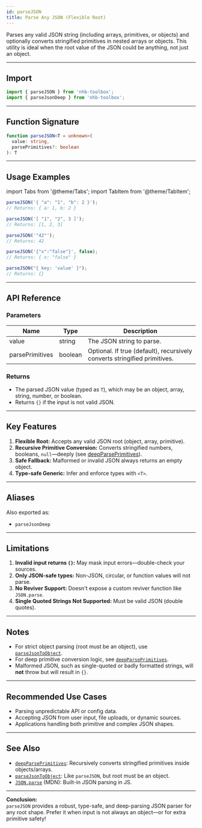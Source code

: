 ```yaml
---
id: parseJSON
title: Parse Any JSON (Flexible Root)
---
```


Parses any valid JSON string (including arrays, primitives, or objects) and optionally converts stringified primitives in nested arrays or objects. This utility is ideal when the root value of the JSON could be anything, not just an object.

---

## Import

```typescript
import { parseJSON } from 'nhb-toolbox';
import { parseJsonDeep } from 'nhb-toolbox';
```

---

## Function Signature

```typescript
function parseJSON<T = unknown>(
  value: string,
  parsePrimitives?: boolean
): T
```

---

## Usage Examples

import Tabs from '@theme/Tabs';
import TabItem from '@theme/TabItem';

<Tabs>
<TabItem value="Object" label="Root Object">

```typescript
parseJSON('{ "a": "1", "b": 2 }');
// Returns: { a: 1, b: 2 }
```

</TabItem>
<TabItem value="Array" label="Root Array">

```typescript
parseJSON('[ "1", "2", 3 ]');
// Returns: [1, 2, 3]
```

</TabItem>
<TabItem value="Primitive Root" label="Primitive Root">

```typescript
parseJSON('"42"');
// Returns: 42
```

</TabItem>
<TabItem value="No Primitive Parse" label="No Primitive Conversion">

```typescript
parseJSON('{"x":"false"}', false);
// Returns: { x: "false" }
```

</TabItem>
<TabItem value="Malformed JSON" label="Malformed Input">

```typescript
parseJSON("{ key: 'value' }");
// Returns: {}
```

</TabItem>
</Tabs>

---

## API Reference

### Parameters

| Name             | Type      | Description                                                                |
| ---------------- | --------- | -------------------------------------------------------------------------- |
| value            | string    | The JSON string to parse.                                                  |
| parsePrimitives  | boolean   | Optional. If true (default), recursively converts stringified primitives.  |

### Returns

- The parsed JSON value (typed as `T`), which may be an object, array, string, number, or boolean.
- Returns `{}` if the input is not valid JSON.

---

## Key Features

1. **Flexible Root:** Accepts any valid JSON root (object, array, primitive).
2. **Recursive Primitive Conversion:** Converts stringified numbers, booleans, `null`—deeply (see [deepParsePrimitives](deepParsePrimitives.md)).
3. **Safe Fallback:** Malformed or invalid JSON always returns an empty object.
4. **Type-safe Generic:** Infer and enforce types with `<T>`.

---

## Aliases

Also exported as:

- `parseJsonDeep`

---

## Limitations

1. **Invalid input returns `{}`:** May mask input errors—double-check your sources.
2. **Only JSON-safe types:** Non-JSON, circular, or function values will not parse.
3. **No Reviver Support:** Doesn't expose a custom reviver function like `JSON.parse`.
4. **Single Quoted Strings Not Supported:** Must be valid JSON (double quotes).

---

## Notes

- For strict object parsing (root must be an object), use [`parseJsonToObject`](../object/parseJsonToObject.md).
- For deep primitive conversion logic, see [`deepParsePrimitives`](deepParsePrimitives.md).
- Malformed JSON, such as single-quoted or badly formatted strings, will **not** throw but will result in `{}`.

---

## Recommended Use Cases

- Parsing unpredictable API or config data.
- Accepting JSON from user input, file uploads, or dynamic sources.
- Applications handling both primitive and complex JSON shapes.

---

## See Also

- [`deepParsePrimitives`](deepParsePrimitives.md): Recursively converts stringified primitives inside objects/arrays.
- [`parseJsonToObject`](../object/parseJsonToObject.md): Like `parseJSON`, but root must be an object.
- [`JSON.parse`](https://developer.mozilla.org/en-US/docs/Web/JavaScript/Reference/Global_Objects/JSON/parse) (MDN): Built-in JSON parsing in JS.

---

**Conclusion:**  
`parseJSON` provides a robust, type-safe, and deep-parsing JSON parser for any root shape. Prefer it when input is not always an object—or for extra primitive safety!
